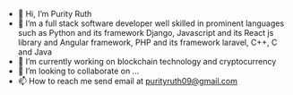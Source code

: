 - 👋 Hi, I’m Purity Ruth
- 👀 I’m a full stack software developer well skilled in prominent languages such as Python and its framework Django, Javascript and its React js library and Angular framework, PHP and its framework laravel, C++, C and Java
- 🌱 I’m currently working on blockchain technology and cryptocurrency
- 💞️ I’m looking to collaborate on ...
- 📫 How to reach me send email at purityruth09@gmail.com

<!---
purityruth/purityruth is a ✨ special ✨ repository because its `README.md` (this file) appears on your GitHub profile.
You can click the Preview link to take a look at your changes.
--->
